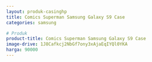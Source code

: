 ```yaml
---
layout: produk-casinghp
title: Comics Superman Samsung Galaxy S9 Case
categories: samsung

# Produk
product-title: Comics Superman Samsung Galaxy S9 Case
image-drive: 1J8Cafkcj2NbGf7ony3xAjaEqIYQl0YKA
harga: 90000
---
```

